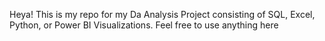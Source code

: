 Heya! This is my repo for my Da Analysis Project consisting of SQL, Excel, Python, or Power BI Visualizations. Feel free to use anything here 
